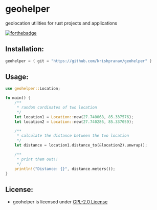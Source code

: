 # geohelper
geolocation utilities for rust projects and applications

[![forthebadge](https://forthebadge.com/images/badges/made-with-rust.svg)](https://forthebadge.com)

## Installation:
```rust
geohelper = { git = "https://github.com/krishpranav/geohelper" }
```

## Usage:
```rust
use geohelper::Location;

fn main() {
    /**
     * random cordinates of two location
     */
    let location1 = Location::new(27.740068, 85.337576);
    let location2 = Location::new(27.740286, 85.337059);

    /**
     * calculate the distance between the two location
     */
    let distance = location1.distance_to(&location2).unwrap();

    /**
     * print them out!!
     */
    println!("Distance: {}", distance.meters());
}
```

## License:
- geohelper is licensed under [GPL-2.0 License](https://github.com/krishpranav/geohelper/blob/master/LICENSE)
